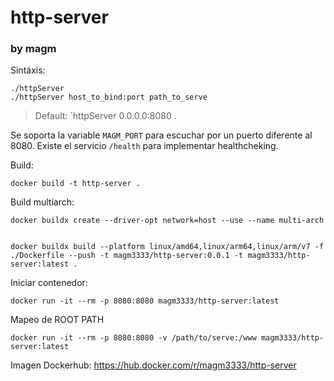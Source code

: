 # http-server 
### by magm

Sintáxis:

```
./httpServer
./httpServer host_to_bind:port path_to_serve
```

> Default: 
> `httpServer 0.0.0.0:8080 .

Se soporta la variable `MAGM_PORT` para escuchar por un puerto diferente al 8080.
Existe el servicio `/health`  para implementar healthcheking.

Build:

```
docker build -t http-server .
```

Build multiarch:

```
docker buildx create --driver-opt network=host --use --name multi-arch


docker buildx build --platform linux/amd64,linux/arm64,linux/arm/v7 -f ./Dockerfile --push -t magm3333/http-server:0.0.1 -t magm3333/http-server:latest .
```

Iniciar contenedor:

```
docker run -it --rm -p 8080:8080 magm3333/http-server:latest
```

Mapeo de ROOT PATH

```
docker run -it --rm -p 8080:8080 -v /path/to/serve:/www magm3333/http-server:latest
```

Imagen Dockerhub:  https://hub.docker.com/r/magm3333/http-server
